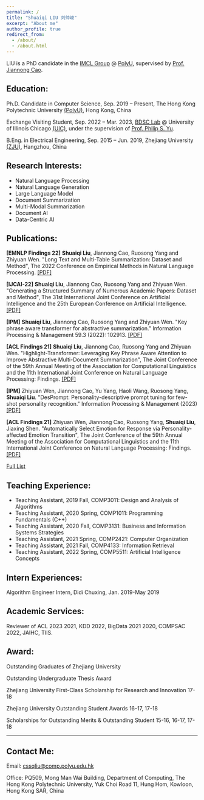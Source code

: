```yaml
---
permalink: /
title: "Shuaiqi LIU 刘帅岐"
excerpt: "About me"
author_profile: true
redirect_from: 
  - /about/
  - /about.html
---
```


LIU is a PhD candidate in the <a href="https://www4.comp.polyu.edu.hk/~labimcl/index.html" target="_blank">IMCL Group</a> @ <a href="https://www.polyu.edu.hk/" target="_blank">PolyU</a>, supervised by <a href="https://www4.comp.polyu.edu.hk/~csjcao/" target="_blank">Prof. Jiannong Cao</a>. 

 
## Education:

Ph.D. Candidate in Computer Science, Sep. 2019 – Present, The Hong Kong Polytechnic University <a href="https://www.polyu.edu.hk/">(PolyU)</a>, Hong Kong, China

Exchange Visiting Student, Sep. 2022 – Mar. 2023, <a href="https://bdsc-uic.github.io/index.html" target="_blank">BDSC Lab</a> @ University of Illinois Chicago <a href="https://www.uic.edu/" target="_blank">(UIC)</a>, under the supervision of <a href="https://cs.uic.edu/profiles/philip-yu/" target="_blank">Prof. Philip S. Yu</a>. 

B.Eng. in Electrical Engineering, Sep. 2015 – Jun. 2019, Zhejiang University <a href="https://www.zju.edu.cn/english/">(ZJU)</a>, Hangzhou, China

## Research Interests:
* Natural Language Processing
* Natural Language Generation
* Large Language Model
* Document Summarization
* Multi-Modal Summarization
* Document AI
* Data-Centric AI

## Publications:

**[EMNLP Findings 22]** **Shuaiqi Liu**, Jiannong Cao, Ruosong Yang and Zhiyuan Wen. "Long Text and Multi-Table Summarization: Dataset and Method", The 2022 Conference on Empirical Methods in Natural Language Processing. <a href="https://aclanthology.org/2022.findings-emnlp.145.pdf">[PDF]</a>

**[IJCAI-22]** **Shuaiqi Liu**, Jiannong Cao, Ruosong Yang and Zhiyuan Wen. "Generating a Structured Summary of Numerous Academic Papers: Dataset and Method", The 31st International Joint Conference on Artificial Intelligence and the 25th European Conference on Artificial Intelligence. <a href="https://www.ijcai.org/proceedings/2022/0591.pdf">[PDF]</a>

**[IPM]** **Shuaiqi Liu**, Jiannong Cao, Ruosong Yang and Zhiyuan Wen. "Key phrase aware transformer for abstractive summarization." Information Processing & Management 59.3 (2022): 102913. <a href="https://www.sciencedirect.com/science/article/pii/S0306457322000395">[PDF]</a>

**[ACL Findings 21]** **Shuaiqi Liu**, Jiannong Cao, Ruosong Yang and Zhiyuan Wen. "Highlight-Transformer: Leveraging Key Phrase Aware Attention to Improve Abstractive Multi-Document Summarization", The Joint Conference of the 59th Annual Meeting of the Association for Computational Linguistics and the 11th International Joint Conference on Natural Language Processing: Findings. <a href="https://aclanthology.org/2021.findings-acl.445.pdf">[PDF]</a>

**[IPM]** Zhiyuan Wen, Jiannong Cao, Yu Yang, Haoli Wang, Ruosong Yang, **Shuaiqi Liu**. "DesPrompt: Personality-descriptive prompt tuning for few-shot personality recognition." Information Processing & Management (2023) <a href="https://www.sciencedirect.com/science/article/abs/pii/S0306457323001590">[PDF]</a>

**[ACL Findings 21]** Zhiyuan Wen, Jiannong Cao, Ruosong Yang, **Shuaiqi Liu**, Jiaxing Shen. "Automatically Select Emotion for Response via Personality-affected Emotion Transition", The Joint Conference of the 59th Annual Meeting of the Association for Computational Linguistics and the 11th International Joint Conference on Natural Language Processing: Findings. <a href="https://aclanthology.org/2021.findings-acl.444/">[PDF]</a>

<a href="https://scholar.google.com.hk/citations?hl=en&user=OLgJJ2MAAAAJ" target="_blank">Full List</a>


## Teaching Experience:
* Teaching Assistant, 2019 Fall, COMP3011: Design and Analysis of Algorithms
* Teaching Assistant, 2020 Spring, COMP1011: Programming Fundamentals (C++)
* Teaching Assistant, 2020 Fall, COMP3131: Business and Information Systems Strategies
* Teaching Assistant, 2021 Spring, COMP2421: Computer Organization
* Teaching Assistant, 2021 Fall, COMP4133: Information Retrieval
* Teaching Assistant, 2022 Spring, COMP5511: Artificial Intelligence Concepts

## Intern Experiences:
Algorithm Engineer Intern, Didi Chuxing, Jan. 2019-May 2019

## Academic Services:
Reviewer of ACL 2023 2021, KDD 2022, BigData 2021 2020, COMPSAC 2022, JAIHC, TIIS.

## Award:

Outstanding Graduates of Zhejiang University

Outstanding Undergraduate Thesis Award

Zhejiang University First-Class Scholarship for Research and Innovation 17-18

Zhejiang University Outstanding Student Awards 16-17, 17-18

Scholarships for Outstanding Merits & Outstanding Student 15-16, 16-17, 17-18


------

## Contact Me:
Email: cssqliu@comp.polyu.edu.hk

Office: PQ509, Mong Man Wai Building, Department of Computing, The Hong Kong Polytechnic University, Yuk Choi Road 11, Hung Hom, Kowloon, Hong Kong SAR, China
